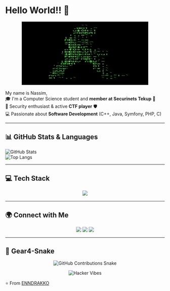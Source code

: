 # Hello World!! 👋  

<p align="center">
  <img src="https://raw.githubusercontent.com/ENNDRAKKO/ENNDRAKKO/main/assets/84d79f587caeee69caf306386ec3527d_w200.gif" alt="Luffy Gear 5" width="400" height="200"/>
</p>

My name is Nassim,  
🎓 I'm a Computer Science student and **member at Securinets Tekup** 🔐  
🚀 Security enthusiast & active **CTF player** 🛡️  
💻 Passionate about **Software Development** (C++, Java, Symfony, PHP, C)  

---

## 📊 GitHub Stats & Languages

![GitHub Stats](https://github-readme-stats.vercel.app/api?username=ENNDRAKKO&show_icons=true&theme=tokyonight)  
![Top Langs](https://github-readme-stats.vercel.app/api/top-langs/?username=ENNDRAKKO&layout=compact&theme=tokyonight)

---

## 💻 Tech Stack

<p align="center">
  <img src="https://skillicons.dev/icons?i=cpp,java,php,symfony,html,css,js,python,git,linux,ubuntu" />
</p>

---

## 🌍 Connect with Me

<p align="center">
  <a href="https://www.linkedin.com/in/nassim-bel-haj-rhouma-4324b3373"><img src="https://skillicons.dev/icons?i=linkedin" /></a>
  <a href="https://tryhackme.com/p/nassimbelhajrhou"><img src="https://skillicons.dev/icons?i=tryhackme" /></a>
  <a href="mailto:nassimbelhajrhouma01@gmail.com"><img src="https://skillicons.dev/icons?i=gmail" /></a>
</p>

---

## 🐍 Gear4-Snake 

<p align="center">
  <img src="https://raw.githubusercontent.com/ENNDRAKKO/ENNDRAKKO/main/snake.svg" alt="GitHub Contributions Snake"/>
</p>


<p align="center">
  <img src="https://i.ibb.co/2cXTRdH/hacker-anonymous.gif" alt="Hacker Vibes" width="600"/>
</p>

⭐️ From [ENNDRAKKO](https://github.com/ENNDRAKKO)
